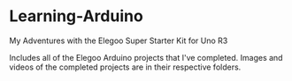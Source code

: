 # Learning-Arduino
My Adventures with the Elegoo Super Starter Kit for Uno R3

Includes all of the Elegoo Arduino projects that I've completed. Images and videos of the completed projects are in their respective folders.
